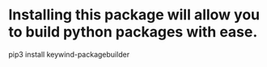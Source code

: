 Installing this package will allow you to build python packages with ease.
=============================================================================
pip3 install keywind-packagebuilder